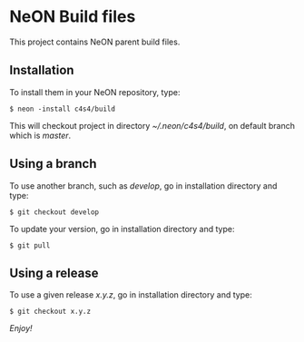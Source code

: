 # NeON Build files

This project contains NeON parent build files.

## Installation

To install them in your NeON repository, type:

```
$ neon -install c4s4/build
```

This will checkout project in directory *~/.neon/c4s4/build*, on default branch
which is *master*.

## Using a branch

To use another branch, such as *develop*, go in installation directory and type:

```
$ git checkout develop
```

To update your version, go in installation directory and type:

```
$ git pull
```

## Using a release

To use a given release *x.y.z*, go in installation directory and type:

```
$ git checkout x.y.z
```

*Enjoy!*
